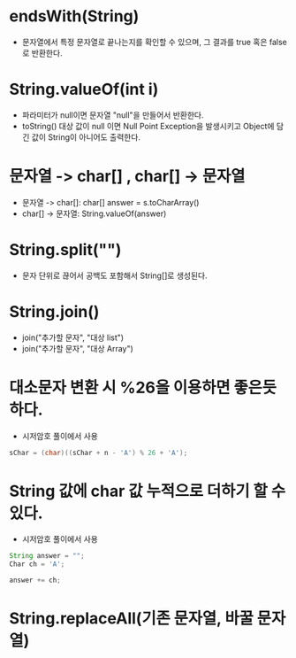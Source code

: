 # endsWith(String)

- 문자열에서 특정 문자열로 끝나는지를 확인할 수 있으며, 그 결과를 true 혹은 false 로 반환한다.

# String.valueOf(int i)

- 파라미터가 null이면 문자열 "null"을 만들어서 반환한다.
- toString() 대상 값이 null 이면 Null Point Exception을 발생시키고 Object에 담긴 값이 String이 아니어도 출력한다.

#  문자열 -> char[] , char[] -> 문자열

- 문자열 -> char[]: char[] answer = s.toCharArray()
- char[] -> 문자열: String.valueOf(answer)

# String.split("")

- 문자 단위로 끊어서 공백도 포함해서 String[]로 생성된다.

# String.join()

- join("추가할 문자", "대상 list")
- join("추가할 문자", "대상 Array")



# 대소문자 변환 시 %26을 이용하면 좋은듯하다.
- 시저암호 풀이에서 사용
```java
sChar = (char)((sChar + n - 'A') % 26 + 'A');
```
# String 값에 char 값 누적으로 더하기 할 수 있다.
- 시저암호 풀이에서 사용
```java
String answer = "";
Char ch = 'A';

answer += ch;
```

# String.replaceAll(기존 문자열, 바꿀 문자열)